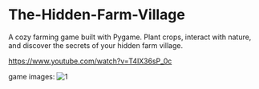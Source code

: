 # The-Hidden-Farm-Village

A cozy farming game built with Pygame. 
Plant crops, interact with nature, and discover the secrets of your hidden farm village.

https://www.youtube.com/watch?v=T4IX36sP_0c

game images:
![1](https://github.com/mbelk059/The-Hidden-Farm-Village/assets/114425943/a7a3246d-74d3-4c98-929e-99a512c31a0c)

